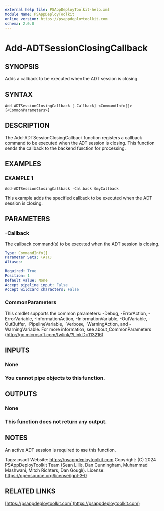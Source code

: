 ```yaml
---
external help file: PSAppDeployToolkit-help.xml
Module Name: PSAppDeployToolkit
online version: https://psappdeploytoolkit.com
schema: 2.0.0
---
```


# Add-ADTSessionClosingCallback

## SYNOPSIS
Adds a callback to be executed when the ADT session is closing.

## SYNTAX

```
Add-ADTSessionClosingCallback [-Callback] <CommandInfo[]> [<CommonParameters>]
```

## DESCRIPTION
The Add-ADTSessionClosingCallback function registers a callback command to be executed when the ADT session is closing.
This function sends the callback to the backend function for processing.

## EXAMPLES

### EXAMPLE 1
```
Add-ADTSessionClosingCallback -Callback $myCallback
```

This example adds the specified callback to be executed when the ADT session is closing.

## PARAMETERS

### -Callback
The callback command(s) to be executed when the ADT session is closing.

```yaml
Type: CommandInfo[]
Parameter Sets: (All)
Aliases:

Required: True
Position: 1
Default value: None
Accept pipeline input: False
Accept wildcard characters: False
```

### CommonParameters
This cmdlet supports the common parameters: -Debug, -ErrorAction, -ErrorVariable, -InformationAction, -InformationVariable, -OutVariable, -OutBuffer, -PipelineVariable, -Verbose, -WarningAction, and -WarningVariable.
For more information, see about_CommonParameters (http://go.microsoft.com/fwlink/?LinkID=113216).

## INPUTS

### None
### You cannot pipe objects to this function.
## OUTPUTS

### None
### This function does not return any output.
## NOTES
An active ADT session is required to use this function.

Tags: psadt
Website: https://psappdeploytoolkit.com
Copyright: (C) 2024 PSAppDeployToolkit Team (Sean Lillis, Dan Cunningham, Muhammad Mashwani, Mitch Richters, Dan Gough).
License: https://opensource.org/license/lgpl-3-0

## RELATED LINKS

[https://psappdeploytoolkit.com](https://psappdeploytoolkit.com)

